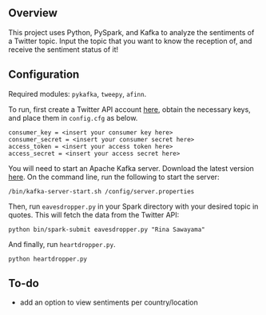 ## Overview
This project uses Python, PySpark, and Kafka to analyze the sentiments of a Twitter topic. Input the topic that you want to know the reception of, and receive the sentiment status of it!

## Configuration
Required modules: `pykafka`, `tweepy`, `afinn`.

To run, first create a Twitter API account [here](https://developer.twitter.com/en/apply-for-access), obtain the necessary keys, and place them in `config.cfg` as below.

```
consumer_key = <insert your consumer key here>
consumer_secret = <insert your consumer secret here>
access_token = <insert your access token here>
access_secret = <insert your access secret here>
```

You will need to start an Apache Kafka server. Download the latest version [here](https://kafka.apache.org/downloads). On the command line, run the following to start the server:
```
/bin/kafka-server-start.sh /config/server.properties
```

Then, run `eavesdropper.py` in your Spark directory with your desired topic in quotes. This will fetch the data from the Twitter API:
```
python bin/spark-submit eavesdropper.py "Rina Sawayama"
```

And finally, run `heartdropper.py`.

```
python heartdropper.py
```

## To-do
* add an option to view sentiments per country/location